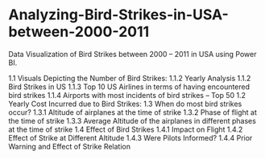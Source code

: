 # Analyzing-Bird-Strikes-in-USA-between-2000-2011
Data Visualization of Bird Strikes between 2000 – 2011 in USA using Power BI.

1.1 Visuals Depicting the Number of Bird Strikes:
1.1.2 Yearly Analysis
1.1.2 Bird Strikes in US
1.1.3 Top 10 US Airlines in terms of having encountered bird strikes
1.1.4 Airports with most incidents of bird strikes – Top 50
1.2 Yearly Cost Incurred due to Bird Strikes:
1.3 When do most bird strikes occur?
1.3.1 Altitude of airplanes at the time of strike
1.3.2 Phase of flight at the time of strike
1.3.3 Average Altitude of the airplanes in different phases at the time of strike
1.4 Effect of Bird Strikes
1.4.1 Impact on Flight
1.4.2 Effect of Strike at Different Altitude
1.4.3 Were Pilots Informed?
1.4.4 Prior Warning and Effect of Strike Relation
